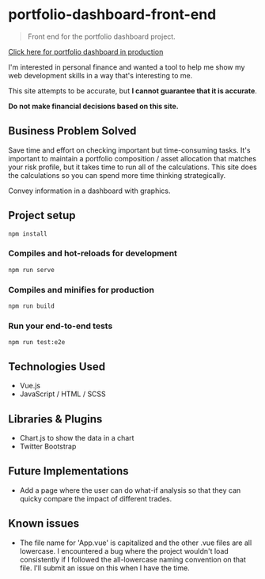 # portfolio-dashboard-front-end

> Front end for the portfolio dashboard project.

[Click here for portfolio dashboard in production](https://tm-portfolio-dashboard.herokuapp.com/)  

I'm interested in personal finance and wanted a tool to help me show my web development skills in a way that's interesting to me.  

This site attempts to be accurate, but **I cannot guarantee that it is accurate**.  

**Do not make financial decisions based on this site.**  

## Business Problem Solved  
Save time and effort on checking important but time-consuming tasks.  It's important to maintain a portfolio composition / asset allocation that matches your risk profile, but it takes time to run all of the calculations.  This site does the calculations so you can spend more time thinking strategically.  

Convey information in a dashboard with graphics.    

## Project setup
```
npm install
```

### Compiles and hot-reloads for development
```
npm run serve
```

### Compiles and minifies for production
```
npm run build
```

### Run your end-to-end tests
```
npm run test:e2e
```  

## Technologies Used
* Vue.js  
* JavaScript / HTML / SCSS  

## Libraries & Plugins
* Chart.js to show the data in a chart  
* Twitter Bootstrap  

## Future Implementations  
* Add a page where the user can do what-if analysis so that they can quicky compare the impact of different trades.  

## Known issues  
* The file name for 'App.vue' is capitalized and the other .vue files are all lowercase.  I encountered a bug where the project wouldn't load consistently if I followed the all-lowercase naming convention on that file.  I'll submit an issue on this when I have the time.  